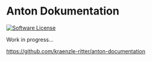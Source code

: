 # Anton Dokumentation

[![Software License](https://img.shields.io/badge/license-MIT-blue.svg?style=flat-square)](LICENSE)

Work in progress...

https://github.com/kraenzle-ritter/anton-documentation
